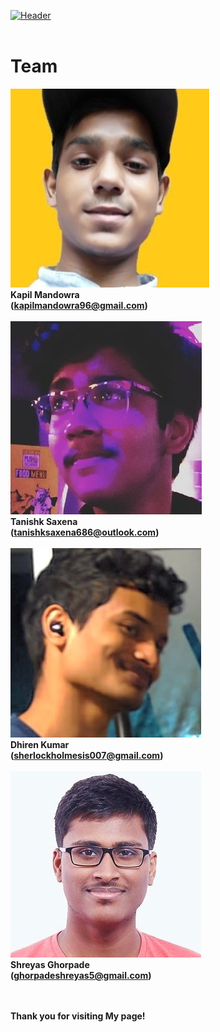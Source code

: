 [![Header](https://pbs.twimg.com/profile_banners/950798909231702016/1633799950/1500x500 "Header")](https://some-url.dev/)<br><br>

# Team
![Header](https://github.com/karntheai/Welcome/blob/main/pfps/kapil.jpeg)<br><b>Kapil Mandowra<br>(kapilmandowra96@gmail.com)</b><br><br>
![Header](https://github.com/karntheai/Welcome/blob/main/pfps/tanishk.jpeg)<br><b>Tanishk Saxena<br>(tanishksaxena686@outlook.com)</b><br><br>
![Header](https://github.com/karntheai/Welcome/blob/main/pfps/dhiren.jpeg)<br><b>Dhiren Kumar<br>(sherlockholmesis007@gmail.com)</b><br><br>
![Header](https://github.com/karntheai/Welcome/blob/main/pfps/a26873e7-a980-4d40-802b-e069746559ad.jpeg)
<br><b>Shreyas Ghorpade<br>(ghorpadeshreyas5@gmail.com)</b><br><br>
<br><p><b>Thank you for visiting My page!</p>
